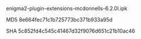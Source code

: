 enigma2-plugin-extensions-mcdonnells-6.2.0l.ipk

MD5 8e664fec71c1b725773bc371b933a95d

SHA 5c852fd4c545c41467d32f9076d651c21b10ac46
